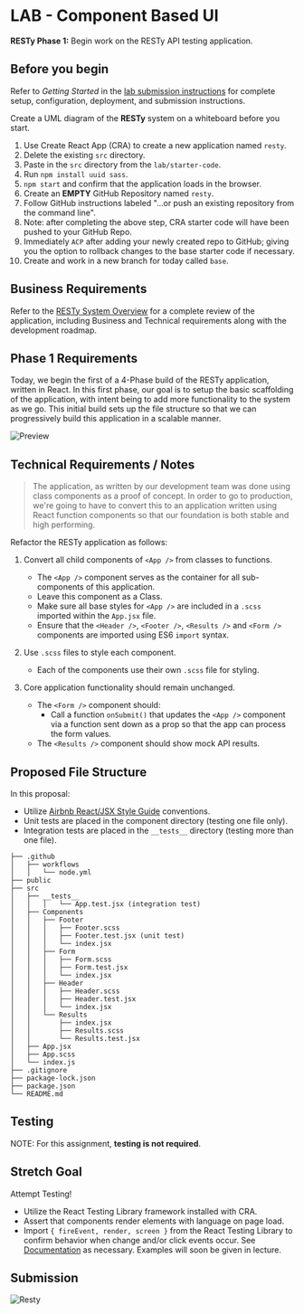 # LAB - Component Based UI

**RESTy Phase 1:** Begin work on the RESTy API testing application.

## Before you begin

Refer to *Getting Started*  in the [lab submission instructions](../../../reference/submission-instructions/labs/README.md) for complete setup, configuration, deployment, and submission instructions.

Create a UML diagram of the **RESTy** system on a whiteboard before you start.

1. Use Create React App (CRA) to create a new application named `resty`.
1. Delete the existing `src` directory.
1. Paste in the `src` directory from the `lab/starter-code`.
1. Run `npm install uuid sass`.
1. `npm start` and confirm that the application loads in the browser.
1. Create an **EMPTY** GitHub Repository named `resty`.
1. Follow GitHub instructions labeled "…or push an existing repository from the command line".
1. Note: after completing the above step, CRA starter code will have been pushed to your GitHub Repo.
1. Immediately `ACP` after adding your newly created repo to GitHub; giving you the option to rollback changes to the base starter code if necessary.
1. Create and work in a new branch for today called `base`. 

## Business Requirements

Refer to the [RESTy System Overview](../../apps-and-libraries/resty/README.md) for a complete review of the application, including Business and Technical requirements along with the development roadmap.

## Phase 1 Requirements

Today, we begin the first of a 4-Phase build of the RESTy application, written in React. In this first phase, our goal is to setup the basic scaffolding of the application, with intent being to add more functionality to the system as we go. This initial build sets up the file structure so that we can progressively build this application in a scalable manner.

![Preview](preview.png)

## Technical Requirements / Notes

> The application, as written by our development team was done using class components as a proof of concept. In order to go to production, we're going to have to convert this to an application written using React function components so that our foundation is both stable and high performing.

Refactor the RESTy application as follows:

1. Convert all child components of `<App />` from classes to functions.
    - The `<App />` component serves as the container for all sub-components of this application.
    - Leave this component as a Class.
    - Make sure all base styles for `<App />` are included in a `.scss` imported within the `App.jsx` file.
    - Ensure that the `<Header />`, `<Footer />`, `<Results />` and `<Form />` components are imported using ES6 `import` syntax.

1. Use `.scss` files to style each component.
   - Each of the components use their own `.scss` file for styling.

1. Core application functionality should remain unchanged.
   - The `<Form />` component should:
     - Call a function `onSubmit()` that updates the `<App />` component via a function sent down as a prop so that the app can process the form values.
   - The `<Results />` component should show mock API results.

## Proposed File Structure

In this proposal:
- Utilize [Airbnb React/JSX Style Guide](https://airbnb.io/javascript/react/) conventions.
- Unit tests are placed in the component directory (testing one file only).
- Integration tests are placed in the `__tests__` directory (testing more than one file).

```text
├── .github
│   ├── workflows
│   │   └── node.yml
├── public
├── src
│   ├── __tests__
│   │   │   └── App.test.jsx (integration test)
│   ├── Components
│   │   ├── Footer
│   │   │   ├── Footer.scss
│   │   │   ├── Footer.test.jsx (unit test)
│   │   │   └── index.jsx
│   │   ├── Form
│   │   │   ├── Form.scss
│   │   │   ├── Form.test.jsx 
│   │   │   └── index.jsx
│   │   ├── Header
│   │   │   ├── Header.scss
│   │   │   ├── Header.test.jsx 
│   │   │   └── index.jsx
│   │   └── Results
│   │       ├── index.jsx
│   │       ├── Results.scss
│   │       └── Results.test.jsx
│   ├── App.jsx
│   ├── App.scss
│   └── index.js
├── .gitignore
├── package-lock.json
├── package.json
└── README.md
```

## Testing

NOTE: For this assignment, **testing is not required**.

## Stretch Goal

Attempt Testing!
- Utilize the React Testing Library framework installed with CRA.
- Assert that components render elements with language on page load.
- Import `{ fireEvent, render, screen }` from the React Testing Library to confirm behavior when change and/or click events occur.  See [Documentation](https://testing-library.com/docs/react-testing-library/cheatsheet) as necessary. Examples will soon be given in lecture. 

## Submission

![Resty](https://github.com/Ryanb021/resty/assets/120413183/ae0d8412-bc8a-406c-971f-75ec98920f7f)



